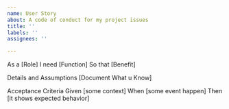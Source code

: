 ```yaml
---
name: User Story
about: A code of conduct for my project issues
title: ''
labels: ''
assignees: ''

---
```


As a [Role] 
I need [Function] 
So that [Benefit]

Details and Assumptions
[Document What u Know]


Acceptance Criteria
Given [some context]
When [some event happen]
Then [it shows expected behavior]
